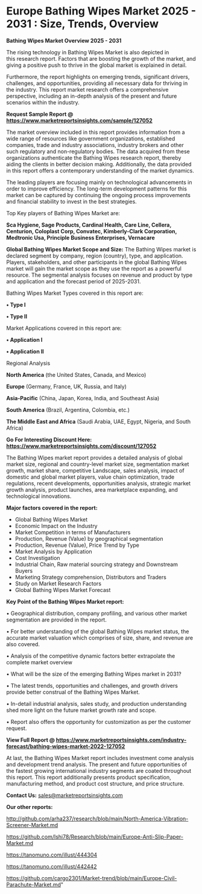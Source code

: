  # Europe Bathing Wipes Market 2025 - 2031 : Size, Trends, Overview

<Strong> Bathing Wipes Market Overview 2025 - 2031</strong>

The rising technology in Bathing Wipes Market is also depicted in this research report. Factors that are boosting the growth of the market, and giving a positive push to thrive in the global market is explained in detail.

Furthermore, the report highlights on emerging trends, significant drivers, challenges, and opportunities, providing all necessary data for thriving in the industry. This report market research offers a comprehensive perspective, including an in-depth analysis of the present and future scenarios within the industry.

<strong>Request Sample Report @ <a href=https://www.marketreportsinsights.com/sample/127052>https://www.marketreportsinsights.com/sample/127052</a></strong>

The market overview included in this report provides information from a wide range of resources like government organizations, established companies, trade and industry associations, industry brokers and other such regulatory and non-regulatory bodies. The data acquired from these organizations authenticate the Bathing Wipes research report, thereby aiding the clients in better decision making. Additionally, the data provided in this report offers a contemporary understanding of the market dynamics.

The leading players are focusing mainly on technological advancements in order to improve efficiency. The long-term development patterns for this market can be captured by continuing the ongoing process improvements and financial stability to invest in the best strategies.

Top Key players of Bathing Wipes Market are:

<strong>Sca Hygiene, Sage Products, Cardinal Health, Care Line, Cellera, Centurion, Coloplast Corp, Convatec, Kimberly-Clark Corporation, Medtronic Usa, Principle Business Enterprises, Vernacare</strong>

<strong><b>Global Bathing Wipes Market Scope and Size:</b></strong>
The Bathing Wipes market is declared segment by company, region (country), type, and application. Players, stakeholders, and other participants in the global Bathing Wipes market will gain the market scope as they use the report as a powerful resource. The segmental analysis focuses on revenue and product by type and application and the forecast period of 2025-2031.

Bathing Wipes Market Types covered in this report are:

<strong>• Type I

• Type II</strong>

Market Applications covered in this report are:

<strong>• Application I

• Application II</strong> 

Regional Analysis

<strong>North America</strong> (the United States, Canada, and Mexico)

<strong>Europe</strong> (Germany, France, UK, Russia, and Italy)

<strong>Asia-Pacific</strong> (China, Japan, Korea, India, and Southeast Asia)

<strong>South America</strong> (Brazil, Argentina, Colombia, etc.)

<strong>The Middle East and Africa</strong> (Saudi Arabia, UAE, Egypt, Nigeria, and South Africa)

<strong>Go For Interesting Discount Here: <a href=https://www.marketreportsinsights.com/discount/127052>https://www.marketreportsinsights.com/discount/127052</a></strong>

The Bathing Wipes market report provides a detailed analysis of global market size, regional and country-level market size, segmentation market growth, market share, competitive Landscape, sales analysis, impact of domestic and global market players, value chain optimization, trade regulations, recent developments, opportunities analysis, strategic market growth analysis, product launches, area marketplace expanding, and technological innovations.

<strong><b>Major factors covered in the report:</b></strong>
<ul>
  <li>Global Bathing Wipes Market </li>
  <li>Economic Impact on the Industry</li>
  <li>Market Competition in terms of Manufacturers</li>
  <li>Production, Revenue (Value) by geographical segmentation</li>
  <li>Production, Revenue (Value), Price Trend by Type</li>
  <li>Market Analysis by Application</li>
  <li>Cost Investigation</li>
  <li>Industrial Chain, Raw material sourcing strategy and Downstream Buyers</li>
  <li>Marketing Strategy comprehension, Distributors and Traders</li>
  <li>Study on Market Research Factors</li>
  <li>Global Bathing Wipes Market Forecast</li>
</ul>

<strong><b>Key Point of the Bathing Wipes Market report:</b></strong>

• Geographical distribution, company profiling, and various other market segmentation are provided in the report.

• For better understanding of the global Bathing Wipes market status, the accurate market valuation which comprises of size, share, and revenue are also covered.

• Analysis of the competitive dynamic factors better extrapolate the complete market overview

• What will be the size of the emerging Bathing Wipes market in 2031?

• The latest trends, opportunities and challenges, and growth drivers provide better construal of the Bathing Wipes Market.

• In-detail industrial analysis, sales study, and production understanding shed more light on the future market growth rate and scope.

• Report also offers the opportunity for customization as per the customer request.

<strong><b>View Full Report @ <a href=https://www.marketreportsinsights.com/industry-forecast/bathing-wipes-market-2022-127052>https://www.marketreportsinsights.com/industry-forecast/bathing-wipes-market-2022-127052</a></b></strong>


At last, the Bathing Wipes Market report includes investment come analysis and development trend analysis. The present and future opportunities of the fastest growing international industry segments are coated throughout this report. This report additionally presents product specification, manufacturing method, and product cost structure, and price structure.

<strong>Contact Us:</strong>
sales@marketreportsinsights.com

<strong>Our other reports:</strong>

<a href=http://github.com/arha237/research/blob/main/North-America-Vibration-Screener-Market.md>http://github.com/arha237/research/blob/main/North-America-Vibration-Screener-Market.md</a>

<a href=https://github.com/Ishi78/Research/blob/main/Europe-Anti-Slip-Paper-Market.md>https://github.com/Ishi78/Research/blob/main/Europe-Anti-Slip-Paper-Market.md</a>

<a href=https://tanomuno.com/illust/444304>https://tanomuno.com/illust/444304</a>

<a href=https://tanomuno.com/illust/442442>https://tanomuno.com/illust/442442</a>

<a href=https://github.com/cargo2301/Market-trend/blob/main/Europe-Civil-Parachute-Market.md>https://github.com/cargo2301/Market-trend/blob/main/Europe-Civil-Parachute-Market.md</a>"
